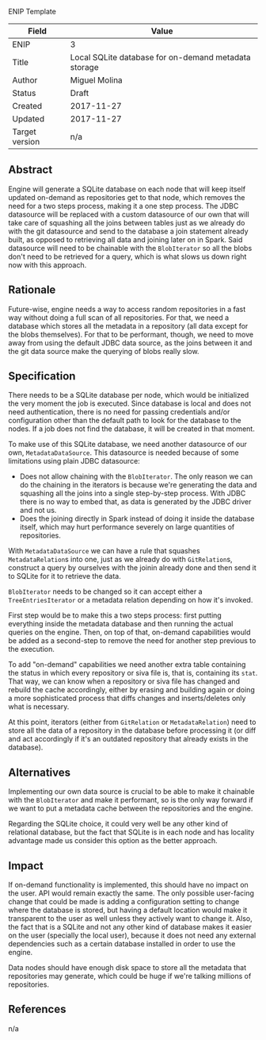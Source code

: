ENIP Template

| Field | Value |
| --- | --- |
| ENIP | 3 |
| Title | Local SQLite database for on-demand metadata storage |
| Author | Miguel Molina |
| Status | Draft |
| Created | 2017-11-27 |
| Updated | 2017-11-27 |
| Target version | n/a |

## Abstract

Engine will generate a SQLite database on each node that will keep itself updated on-demand as repositories get to that node, which removes the need for a two steps process, making it a one step process.
The JDBC datasource will be replaced with a custom datasource of our own that will take care of squashing all the joins between tables just as we already do with the git datasource and send to the database a join statement already built, as opposed to retrieving all data and joining later on in Spark.
Said datasource will need to be chainable with the `BlobIterator` so all the blobs don't need to be retrieved for a query, which is what slows us down right now with this approach.

## Rationale

Future-wise, engine needs a way to access random repositories in a fast way without doing a full scan of all repositories. For that, we need a database which stores all the metadata in a repository (all data except for the blobs themselves). For that to be performant, though, we need to move away from using the default JDBC data source, as the joins between it and the git data source make the querying of blobs really slow.

## Specification

There needs to be a SQLite database per node, which would be initialized the very moment the job is executed. Since database is local and does not need authentication, there is no need for passing credentials and/or configuration other than the default path to look for the database to the nodes. If a job does not find the database, it will be created in that moment.

To make use of this SQLite database, we need another datasource of our own, `MetadataDataSource`. This datasource is needed because of some limitations using plain JDBC datasource:

- Does not allow chaining with the `BlobIterator`. The only reason we can do the chaining in the iterators is because we're generating the data and squashing all the joins into a single step-by-step process. With JDBC there is no way to embed that, as data is generated by the JDBC driver and not us.
- Does the joining directly in Spark instead of doing it inside the database itself, which may hurt performance severely on large quantities of repositories.

With `MetadataDataSource` we can have a rule that squashes `MetadataRelation`s into one, just as we already do with `GitRelation`s, construct a query by ourselves with the joinin already done and then send it to SQLite for it to retrieve the data.

`BlobIterator` needs to be changed so it can accept either a `TreeEntriesIterator` or a metadata relation depending on how it's invoked.

First step would be to make this a two steps process: first putting everything inside the metadata database and then running the actual queries on the engine. Then, on top of that, on-demand capabilities would be added as a second-step to remove the need for another step previous to the execution.

To add "on-demand" capabilities we need another extra table containing the status in which every repository or siva file is, that is, containing its `stat`. That way, we can know when a repository or siva file has changed and rebuild the cache accordingly, either by erasing and building again or doing a more sophisticated process that diffs changes and inserts/deletes only what is necessary.

At this point, iterators (either from `GitRelation` or `MetadataRelation`) need to store all the data of a repository in the database before processing it (or diff and act accordingly if it's an outdated repository that already exists in the database).

## Alternatives

Implementing our own data source is crucial to be able to make it chainable with the `BlobIterator` and make it performant, so is the only way forward if we want to put a metadata cache between the repositories and the engine.

Regarding the SQLite choice, it could very well be any other kind of relational database, but the fact that SQLite is in each node and has locality advantage made us consider this option as the better approach.

## Impact

If on-demand functionality is implemented, this should have no impact on the user. API would remain exactly the same. The only possible user-facing change that could be made is adding a configuration setting to change where the database is stored, but having a default location would make it transparent to the user as well unless they actively want to change it. Also, the fact that is a SQLite and not any other kind of database makes it easier on the user (specially the local user), because it does not need any external dependencies such as a certain database installed in order to use the engine.

Data nodes should have enough disk space to store all the metadata that repositories may generate, which could be huge if we're talking millions of repositories.

## References

n/a
